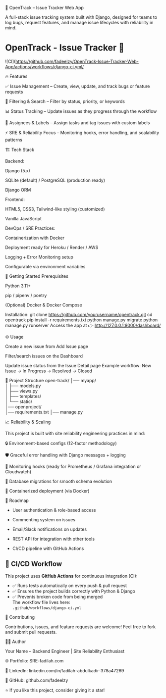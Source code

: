🐛 OpenTrack – Issue Tracker Web App

A full-stack issue tracking system built with Django, designed for teams to log bugs, request features, and manage issue lifecycles with reliability in mind.

# OpenTrack - Issue Tracker 🚀

![CI](https://github.com/fadeelzy/OpenTrack-Issue-Tracker-Web-App/actions/workflows/django-ci.yml/

🔥 Features

✅ Issue Management – Create, view, update, and track bugs or feature requests

🔎 Filtering & Search – Filter by status, priority, or keywords

📊 Status Tracking – Update issues as they progress through the workflow

👤 Assignees & Labels – Assign tasks and tag issues with custom labels

⚡ SRE & Reliability Focus – Monitoring hooks, error handling, and scalability patterns

🏗️ Tech Stack

Backend:

Django (5.x)

SQLite (default) / PostgreSQL (production ready)

Django ORM

Frontend:

HTML5, CSS3, Tailwind-like styling (customized)

Vanilla JavaScript

DevOps / SRE Practices:

Containerization with Docker

Deployment ready for Heroku / Render / AWS

Logging + Error Monitoring setup

Configurable via environment variables

🚀 Getting Started
Prerequisites

Python 3.11+

pip / pipenv / poetry

(Optional) Docker & Docker Compose

Installation:
git clone https://github.com/yourusername/opentrack.git
cd opentrack
pip install -r requirements.txt
python manage.py migrate
python manage.py runserver
Access the app at 👉 http://127.0.0.1:8000/dashboard/

⚙️ Usage

Create a new issue from Add Issue page

Filter/search issues on the Dashboard

Update issue status from the Issue Detail page
Example workflow:
New Issue → In Progress → Resolved → Closed

📂 Project Structure
open-track/
│── myapp/               
│   ├── models.py        
│   ├── views.py          
│   ├── templates/       
│   └── static/           
│── openproject/          
│── requirements.txt
│── manage.py

📈 Reliability & Scaling

This project is built with site reliability engineering practices in mind:

🔒 Environment-based configs (12-factor methodology)

🛡 Graceful error handling with Django messages + logging

📡 Monitoring hooks (ready for Prometheus / Grafana integration or Cloudwatch)

🔀 Database migrations for smooth schema evolution

🐳 Containerized deployment (via Docker)

📌 Roadmap

- User authentication & role-based access

- Commenting system on issues

- Email/Slack notifications on updates

- REST API for integration with other tools

- CI/CD pipeline with GitHub Actions

## 🚦 CI/CD Workflow

This project uses **GitHub Actions** for continuous integration (CI):

- ✅ Runs tests automatically on every push & pull request  
- ✅ Ensures the project builds correctly with Python & Django  
- ✅ Prevents broken code from being merged  
The workflow file lives here:  
`.github/workflows/django-ci.yml`

🤝 Contributing

Contributions, issues, and feature requests are welcome!
Feel free to fork and submit pull requests.

👨‍💻 Author

Your Name – Backend Engineer | Site Reliability Enthusiast

🌐 Portfolio: SRE-fadilah.com

💼 LinkedIn: linkedin.com/in/fadilah-abdulkadir-378a47269

🐙 GitHub: github.com/fadeelzy

⭐ If you like this project, consider giving it a star!
